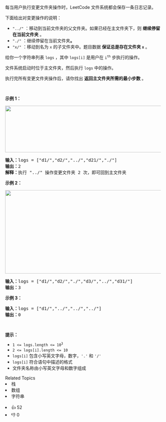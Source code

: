 <p>每当用户执行变更文件夹操作时，LeetCode 文件系统都会保存一条日志记录。</p>

<p>下面给出对变更操作的说明：</p>

<ul> 
 <li><code>"../"</code> ：移动到当前文件夹的父文件夹。如果已经在主文件夹下，则 <strong>继续停留在当前文件夹</strong> 。</li> 
 <li><code>"./"</code> ：继续停留在当前文件夹<strong>。</strong></li> 
 <li><code>"x/"</code> ：移动到名为 <code>x</code> 的子文件夹中。题目数据 <strong>保证总是存在文件夹 <code>x</code></strong> 。</li> 
</ul>

<p>给你一个字符串列表 <code>logs</code> ，其中 <code>logs[i]</code> 是用户在 <code>i<sup>th</sup></code> 步执行的操作。</p>

<p>文件系统启动时位于主文件夹，然后执行 <code>logs</code> 中的操作。</p>

<p>执行完所有变更文件夹操作后，请你找出 <strong>返回主文件夹所需的最小步数</strong> 。</p>

<p>&nbsp;</p>

<p><strong>示例 1：</strong></p>

<p><img alt="" src="https://assets.leetcode-cn.com/aliyun-lc-upload/uploads/2020/09/26/sample_11_1957.png" style="height: 151px; width: 775px;" /></p>

<pre><strong>输入：</strong>logs = ["d1/","d2/","../","d21/","./"]
<strong>输出：</strong>2
<strong>解释：</strong>执行 "../" 操作变更文件夹 2 次，即可回到主文件夹
</pre>

<p><strong>示例 2：</strong></p>

<p><img alt="" src="https://assets.leetcode-cn.com/aliyun-lc-upload/uploads/2020/09/26/sample_22_1957.png" style="height: 270px; width: 600px;" /></p>

<pre><strong>输入：</strong>logs = ["d1/","d2/","./","d3/","../","d31/"]
<strong>输出：</strong>3
</pre>

<p><strong>示例 3：</strong></p>

<pre><strong>输入：</strong>logs = ["d1/","../","../","../"]
<strong>输出：</strong>0
</pre>

<p>&nbsp;</p>

<p><strong>提示：</strong></p>

<ul> 
 <li><code>1 &lt;= logs.length &lt;= 10<sup>3</sup></code></li> 
 <li><code>2 &lt;= logs[i].length &lt;= 10</code></li> 
 <li><code>logs[i]</code> 包含小写英文字母，数字，<code>'.'</code> 和 <code>'/'</code></li> 
 <li><code>logs[i]</code> 符合语句中描述的格式</li> 
 <li>文件夹名称由小写英文字母和数字组成</li> 
</ul>

<div><div>Related Topics</div><div><li>栈</li><li>数组</li><li>字符串</li></div></div><br><div><li>👍 52</li><li>👎 0</li></div>